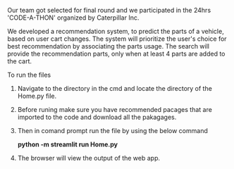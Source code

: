 Our team got selected for final round and we participated in the 24hrs 'CODE-A-THON' organized by Caterpillar Inc.

We developed a recommendation system, to predict the parts of a vehicle, based on user cart changes. The system will prioritize the user's choice for best recommendation by associating the parts usage.
The search will provide the recommendation parts, only when at least 4 parts are added to the cart.


To run the files 
1. Navigate to the directory in the cmd and locate the directory of the Home.py file.
2. Before runing make sure you have recommended pacages that are imported to the code and download all the pakagages.
3. Then in comand prompt run the file by using the below command

   **python -m streamlit run Home.py**
5. The browser will view the output of the web app.
  



